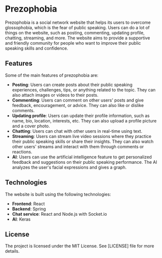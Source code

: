 # Prezophobia

Prezophobia is a social network website that helps its users to overcome glossophobia, which is the fear of public speaking. Users can do a lot of things on the website, such as posting, commenting, updating profile, chatting, streaming, and more. The website aims to provide a supportive and friendly community for people who want to improve their public speaking skills and confidence.

## Features

Some of the main features of prezophobia are:

- **Posting**: Users can create posts about their public speaking experiences, challenges, tips, or anything related to the topic. They can also attach images or videos to their posts.
- **Commenting**: Users can comment on other users' posts and give feedback, encouragement, or advice. They can also like or dislike comments.
- **Updating profile**: Users can update their profile information, such as name, bio, location, interests, etc. They can also upload a profile picture and a cover photo.
- **Chatting**: Users can chat with other users in real-time using text.
- **Streaming**: Users can stream live video sessions where they practice their public speaking skills or share their insights. They can also watch other users' streams and interact with them through comments or reactions.
- **AI**: Users can use the artificial intelligence feature to get personalized feedback and suggestions on their public speaking performance. The AI analyzes the user's facial expressions and gives a graph.

## Technologies

The website is built using the following technologies:

- **Frontend**: React
- **Backend**: Spring
- **Chat service**: React and Node.js with Socket.io
- **AI**: Keras

## License

The project is licensed under the MIT License. See [LICENSE] file for more details.
